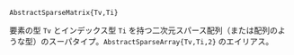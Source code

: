 ```
AbstractSparseMatrix{Tv,Ti}
```

要素の型 `Tv` とインデックス型 `Ti` を持つ二次元スパース配列（または配列のような型）のスーパタイプ。`AbstractSparseArray{Tv,Ti,2}` のエイリアス。
